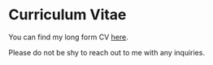 # Curriculum Vitae
You can find my long form CV [here](https://github.com/nikhar-abbas/CV/blob/main/nikhar-abbas_cv.pdf).

Please do not be shy to reach out to me with any inquiries.